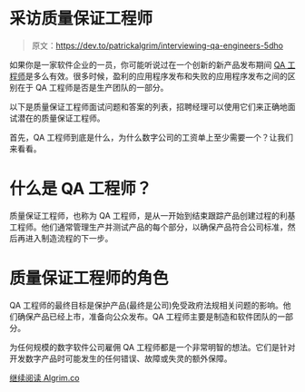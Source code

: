 # 采访质量保证工程师

> 原文：<https://dev.to/patrickalgrim/interviewing-qa-engineers-5dho>

如果你是一家软件企业的一员，你可能听说过在一个创新的新产品发布期间 [QA 工程师](https://www.algrim.co/posts/237-qa-engineer-interview-questions)是多么有效。很多时候，盈利的应用程序发布和失败的应用程序发布之间的区别在于 QA 工程师是否是生产团队的一部分。

以下是质量保证工程师面试问题和答案的列表，招聘经理可以使用它们来正确地面试潜在的质量保证工程师。

首先，QA 工程师到底是什么，为什么数字公司的工资单上至少需要一个？让我们来看看。

# 什么是 QA 工程师？

质量保证工程师，也称为 QA 工程师，是从一开始到结束跟踪产品创建过程的利基工程师。他们通常管理生产并测试产品的每个部分，以确保产品符合公司标准，然后再进入制造流程的下一步。

# 质量保证工程师的角色

QA 工程师的最终目标是保护产品(最终是公司)免受政府法规相关问题的影响。他们确保产品已经上市，准备向公众发布。QA 工程师主要是制造和软件团队的一部分。

为任何规模的数字软件公司雇佣 QA 工程师都是一个非常明智的想法。它们是针对开发数字产品时可能发生的任何错误、故障或失灵的额外保障。

[继续阅读 Algrim.co](https://www.algrim.co/posts/237-qa-engineer-interview-questions)